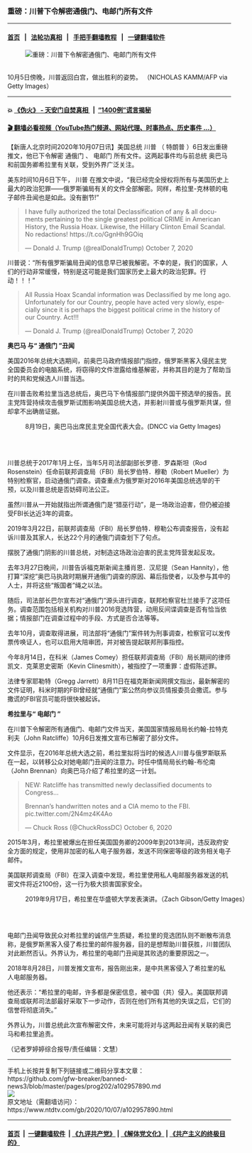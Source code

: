 ### 重磅：川普下令解密通俄门、电邮门所有文件
------------------------

#### [首页](https://github.com/gfw-breaker/banned-news3/blob/master/README.md) &nbsp;&nbsp;|&nbsp;&nbsp; [法轮功真相](https://github.com/begood0513/basic/blob/master/README.md)  &nbsp;&nbsp;|&nbsp;&nbsp; [手把手翻墙教程](https://github.com/gfw-breaker/guides/wiki)  &nbsp;&nbsp;|&nbsp;&nbsp; [一键翻墙软件](https://github.com/gfw-breaker/nogfw/blob/master/README.md)  



<div><div class="featured_image">
 <figure>
  <img alt="重磅：川普下令解密通俄门、电邮门所有文件" src="https://i.ntdtv.com/assets/uploads/2020/10/GettyImages-1228916298-800x450.jpg"/>
 </figure><br/>
 <span class="caption">
  10月5日傍晚，川普返回白宫，做出胜利的姿势。 （NICHOLAS KAMM/AFP via Getty Images）
 </span>
</div>
</div><hr/>

#### 💥 [《伪火》 - 天安门自焚真相 ](http://158.247.195.190:10000/videos/blog/weihuo.html)&nbsp; |&nbsp; [“1400例”谎言揭秘  ](http://158.247.195.190:10000/videos/blog/jiexi1400.html)

#### [ 🎬  翻墙必看视频（YouTube热门频道、网站代理、时事热点、历史事件 ...）](https://github.com/gfw-breaker/links/blob/master/banned.md)

<div><div class="post_content" itemprop="articleBody">
 <p>
  【新唐人北京时间2020年10月07日讯】美国总统
  <ok href="https://www.ntdtv.com/gb/川普.htm">
   川普
  </ok>
  （
  <ok href="https://www.ntdtv.com/gb/特朗普.htm">
   特朗普
  </ok>
  ）6日发出重磅推文，他已下令解密
  <ok href="https://www.ntdtv.com/gb/通俄门.htm">
   通俄门
  </ok>
  、
  <ok href="https://www.ntdtv.com/gb/电邮门.htm">
   电邮门
  </ok>
  所有文件。这两起事件均与前总统
  <ok href="https://www.ntdtv.com/gb/奥巴马.htm">
   奥巴马
  </ok>
  和前国务卿希拉里有关联，受到外界广泛关注。
 </p>
 <p>
  美东时间10月6日下午，
  <ok href="https://www.ntdtv.com/gb/川普.htm">
   川普
  </ok>
  在推文中说，“我已经完全授权将所有与美国历史上最大的政治犯罪——俄罗斯骗局有关的文件全部解密。同样，希拉里-克林顿的电子邮件丑闻也是如此。没有删节!”
 </p>
 <blockquote class="twitter-tweet">
  <p dir="ltr" lang="en">
   I have fully authorized the total Declassification of any &amp; all documents pertaining to the single greatest political CRIME in American History, the Russia Hoax. Likewise, the Hillary Clinton Email Scandal. No redactions!
   <ok href="https://t.co/GgnHh9GOiq">
    https://t.co/GgnHh9GOiq
   </ok>
  </p>
  <p>
   — Donald J. Trump (@realDonaldTrump)
   <ok href="https://twitter.com/realDonaldTrump/status/1313640512025513984?ref_src=twsrc%5Etfw">
    October 7, 2020
   </ok>
  </p>
 </blockquote>
 <p>
  <script async="" charset="utf-8" src="https://platform.twitter.com/widgets.js">
  </script>
 </p>
 <p>
 </p>
 <p>
  川普说：“所有俄罗斯骗局丑闻的信息早已被我解密。不幸的是，我们的国家，人们的行动非常缓慢，特别是这可能是我们国家历史上最大的政治犯罪。行动！！！”
 </p>
 <blockquote class="twitter-tweet">
  <p dir="ltr" lang="en">
   All Russia Hoax Scandal information was Declassified by me long ago. Unfortunately for our Country, people have acted very slowly, especially since it is perhaps the biggest political crime in the history of our Country. Act!!!
  </p>
  <p>
   — Donald J. Trump (@realDonaldTrump)
   <ok href="https://twitter.com/realDonaldTrump/status/1313650640699224069?ref_src=twsrc%5Etfw">
    October 7, 2020
   </ok>
  </p>
 </blockquote>
 <p>
  <script async="" charset="utf-8" src="https://platform.twitter.com/widgets.js">
  </script>
 </p>
 <p>
 </p>
 <p>
  <strong>
   <ok href="https://www.ntdtv.com/gb/奥巴马.htm">
    奥巴马
   </ok>
   与“
   <ok href="https://www.ntdtv.com/gb/通俄门.htm">
    通俄门
   </ok>
   ”丑闻
  </strong>
 </p>
 <p>
  美国2016年总统大选期间，前奥巴马政府情报部门指控，俄罗斯黑客入侵民主党全国委员会的电脑系统，将窃得的文件泄露给维基解密，并称其目的是为了帮助当时的共和党候选人川普当选。
 </p>
 <p>
  在川普击败希拉里当选总统后，奥巴马下令情报部门提供外国干预选举的报告。民主党阵营持续攻击俄罗斯试图影响美国总统大选，并影射川普或与俄罗斯共谋，但却拿不出确凿证据。
 </p>
 <figure class="wp-caption alignnone" id="attachment_102957909" style="width: 594px">
  <img alt="" class="size-full wp-image-102957909" src="https://i.ntdtv.com/assets/uploads/2020/10/gettyimages-1267244234-594x594.jpg">
   <br/><figcaption class="wp-caption-text">
    8月19日，奥巴马出席民主党全国代表大会。(DNCC via Getty Images)
   </figcaption><br/>
  </img>
 </figure><br/>
 <p>
  川普总统于2017年1月上任，当年5月司法部副部长罗德．罗森斯坦（Rod Rosenstein）任命前联邦调查局（FBI）局长罗伯特．穆勒（Robert Mueller）为特别检察官，启动通俄门调查。调查重点为俄罗斯对2016年美国总统选举的干预，以及川普总统是否妨碍司法公正。
 </p>
 <p>
  虽然川普从一开始就指出所谓通俄门是“猎巫行动”，是一场政治迫害，但仍被迫接受FBI长达近3年的调查。
 </p>
 <p>
  2019年3月22日，前联邦调查局（FBI）局长罗伯特．穆勒公布调查报告，没有起诉川普及其家人，长达22个月的通俄门调查划下了句点。
 </p>
 <p>
  摆脱了通俄门阴影的川普总统，对制造这场政治迫害的民主党阵营发起反攻。
 </p>
 <p>
  去年3月27日晚间，川普告诉福克斯新闻主播肖恩．汉尼提（Sean Hannity），他打算“深挖”奥巴马执政时期展开通俄门调查的原因、幕后指使者，以及参与其中的人士，并将这些“叛国者”绳之以法。
 </p>
 <p>
  随后，司法部长巴尔宣布对“通俄门”源头进行调查，联邦检察官杜兰接手了这项任务。调查范围包括相关机构对川普2016竞选阵营，动用反间谍调查是否有恰当依据；情报部门在调查过程中的手段、方式是否合法等等。
 </p>
 <p>
  去年10月，调查取得进展，司法部将“通俄门”案件转为刑事调查，检察官可以发传票传唤证人，也可以启用大陪审团，并对被告提起联邦刑事指控。
 </p>
 <p>
  今年8月14日，在科米（James Comey）担任联邦调查局（FBI）局长期间的律师凯文．克莱恩史密斯（Kevin Clinesmith），被指控了一项重罪：虚假陈述罪。
 </p>
 <p>
  法律专家耶勒特（Gregg Jarrett）8月11日在福克斯新闻网撰文指出，最新解密的文件证明，科米时期的FBI曾经就“通俄门”案公然向参议员情报委员会撒谎。参与撒谎的FBI官员可能将很快被起诉。
 </p>
 <p>
  <strong>
   希拉里与“
   <ok href="https://www.ntdtv.com/gb/电邮门.htm">
    电邮门
   </ok>
   ”
  </strong>
 </p>
 <p>
  在川普下令解密所有通俄门、电邮门文件当天，美国国家情报局局长约翰-拉特克利夫（John Ratcliffe）10月6日发推文宣布已解密了部分文件。
 </p>
 <p>
  文件显示，在2016年总统大选之前，希拉里拟将当时的候选人川普与俄罗斯联系在一起，以转移公众对她电邮门丑闻的注意力。时任中情局局长约翰-布伦南（John Brennan）向奥巴马介绍了希拉里的这一计划。
 </p>
 <blockquote class="twitter-tweet">
  <p dir="ltr" lang="en">
   NEW: Ratcliffe has transmitted newly declassified documents to Congress…
  </p>
  <p>
   Brennan’s handwritten notes and a CIA memo to the FBI.
   <ok href="https://t.co/2N4mz4K4Ao">
    pic.twitter.com/2N4mz4K4Ao
   </ok>
  </p>
  <p>
   — Chuck Ross (@ChuckRossDC)
   <ok href="https://twitter.com/ChuckRossDC/status/1313552985033670656?ref_src=twsrc%5Etfw">
    October 6, 2020
   </ok>
  </p>
 </blockquote>
 <p>
  <script async="" charset="utf-8" src="https://platform.twitter.com/widgets.js">
  </script>
 </p>
 <p>
 </p>
 <p>
  2015年3月，希拉里被爆出在担任美国国务卿的2009年到2013年间，违反政府安全方面的规定，使用非加密的私人电子服务器，发送不同保密等级的政务相关电子邮件。
 </p>
 <p>
  美国联邦调查局（FBI）在深入调查中发现，希拉里使用私人电邮服务器发送的机密文件将近2100份，这一行为极大损害国家安全。
 </p>
 <figure class="wp-caption alignnone" id="attachment_102957914" style="width: 594px">
  <img alt="" class="size-full wp-image-102957914" src="https://i.ntdtv.com/assets/uploads/2020/10/gettyimages-1168831852-594x594.jpg">
   <br/><figcaption class="wp-caption-text">
    2019年9月17日，希拉里在华盛顿大学发表演讲。（Zach Gibson/Getty Images）
   </figcaption><br/>
  </img>
 </figure><br/>
 <p>
  电邮门丑闻导致民众对希拉里的诚信产生质疑，希拉里的竞选团队则不断散布消息称，是俄罗斯黑客入侵了希拉里的邮件服务器，目的是想帮助川普获胜，川普团队对此断然否认。外界认为，希拉里的电邮门丑闻是其败选的重要原因之一。
 </p>
 <p>
  2018年8月28日，川普发推文宣布，报告刚出来，是中共黑客侵入了希拉里的私人电邮服务器。
 </p>
 <p>
  他还表示：“希拉里的电邮，许多都是保密信息，被中国（共）侵入。美国联邦调查局或联邦司法部最好采取下一步动作，否则在他们所有其他的失误之后，它们的信誉将彻底消失。”
 </p>
 <p>
  外界认为，川普总统此次宣布解密文件，未来可能将对与这两起丑闻有关联的奥巴马和希拉里追责。
 </p>
 <p>
  （记者罗婷婷综合报导/责任编辑：文慧）
 </p>
 <div class="single_ad">
 </div>
</div>
</div>
<hr/>
手机上长按并复制下列链接或二维码分享本文章：<br/>
https://github.com/gfw-breaker/banned-news3/blob/master/pages/prog202/a102957890.md <br/>
<a href='https://github.com/gfw-breaker/banned-news3/blob/master/pages/prog202/a102957890.md'><img src='https://github.com/gfw-breaker/banned-news3/blob/master/pages/prog202/a102957890.md.png'/></a> <br/>
原文地址（需翻墙访问）：https://www.ntdtv.com/gb/2020/10/07/a102957890.html


------------------------
#### [首页](https://github.com/gfw-breaker/banned-news3/blob/master/README.md) &nbsp;|&nbsp; [一键翻墙软件](https://github.com/gfw-breaker/nogfw/blob/master/README.md) &nbsp;| [《九评共产党》](https://github.com/gfw-breaker/9ping.md/blob/master/README.md#九评之一评共产党是什么) | [《解体党文化》](https://github.com/gfw-breaker/jtdwh.md/blob/master/README.md) | [《共产主义的终极目的》](https://github.com/gfw-breaker/gczydzjmd.md/blob/master/README.md)


<img src='http://gfw-breaker.win/banned-news3/pages/prog202/a102957890.md' width='0px' height='0px'/>
